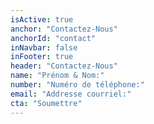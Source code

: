 ```yaml
---
isActive: true
anchor: "Contactez-Nous"
anchorId: "contact"
inNavbar: false
inFooter: true
header: "Contactez-Nous"
name: "Prénom & Nom:"
number: "Numéro de téléphone:"
email: "Addresse courriel:"
cta: "Soumettre"
---
```

